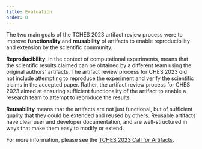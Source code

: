```yaml
---
title: Evaluation
order: 0
---
```


The two main goals of the TCHES 2023 artifact review process were to improve **functionality** and
**reusability** of artifacts to enable reproducibility and extension by the scientific community.

**Reproducibility**, in the context of computational experiments, means that the scientific results
claimed can be obtained by a different team using the original authors' artifacts. The artifact
review process for CHES 2023 did not include attempting to reproduce the experiment and verify
the scientific claims in the accepted paper. Rather, the artifact review process for CHES 2023
aimed at ensuring sufficient functionality of the artifact to enable a research team to attempt
to reproduce the results.

**Reusability** means that the artifacts are not just functional, but of sufficient quality that
they could be extended and reused by others. Reusable artifacts have clear user and developer
documentation, and are well-structured in ways that make them easy to modify or extend.

For more information, please see the [TCHES 2023 Call for Artifacts](/ches2023/call).
